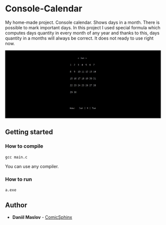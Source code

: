 # Console-Calendar

My home-made project. Console calendar. Shows days in a month. There is possible to mark important days. In this project I used special formula which computes days quantity in every month of any year and thanks to this, days quantity in a months will always be correct.
It does not ready to use right now.

![Image alt](https://github.com/ComicSphinx/Console-Calendar/blob/develop/images/screenshot.JPG)

## Getting started

### How to compile
    gcc main.c
You can use any compiler.
### How to run
    a.exe

 ## Author
   - **Daniil Maslov** -
    [ComicSphinx](https://github.com/ComicSphinx)

